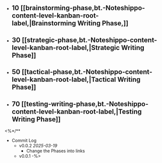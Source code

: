 - ## 10 [[brainstorming-phase,bt.-Noteshippo-content-level-kanban-root-label,|Brainstorming Writing Phase,]]
* ## 30 [[strategic-phase,bt.-Noteshippo-content-level-kanban-root-label,|Strategic Writing Phase]]
* ## 50 [[tactical-phase,bt.-Noteshippo-content-level-kanban-root-label,|Tactical Writing Phase]]
* ## 70  [[testing-writing-phase,bt.-Noteshippo-content-level-kanban-root-label,|Testing Writing Phase]]
<%*/**
- Commit Log
	- v0.0.2 *2025-03-19*
		- Change the Phases into links
	- v0.0.1
-%>